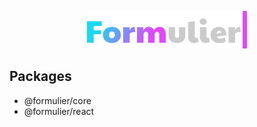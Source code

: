 <p align="center">
	<a href="https://github.com/vjee/formulier" target="_blank" rel="noopener noreferrer">
		<img width="256" src="https://raw.githubusercontent.com/vjee/formulier/main/.github/formulier-logo.svg" alt="Formulier logo">
	</a>
</p>

## Packages

- @formulier/core
- @formulier/react
